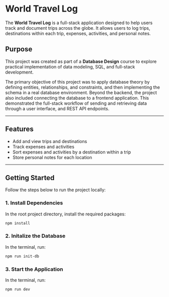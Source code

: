 # World Travel Log

The **World Travel Log** is a full-stack application designed to help users track and document trips across the globe. It allows users to log trips, destinations within each trip, expenses, activities, and personal notes.

## Purpose

This project was created as part of a **Database Design** course to explore practical implementation of data modeling, SQL, and full-stack development.   

The primary objective of this project was to apply database theory by defining entities, relationships, and constraints, and then implementing the schema in a real database environment. Beyond the backend, the project also included connecting the database to a frontend application. This demonstrated the full-stack workflow of sending and retrieving data through a user interface, and REST API endpoints.

---

## Features
- Add and view trips and destinations
- Track expenses and activities
- Sort expenses and activities by a destination within a trip
- Store personal notes for each location

---

## Getting Started

Follow the steps below to run the project locally:

### 1. Install Dependencies

In the root project directory, install the required packages:

```bash
npm install
```

### 2. Initalize the Database

In the terminal, run:

```bash
npm run init-db
```

### 3. Start the Application

In the terminal, run:

```bash
npm run dev
```